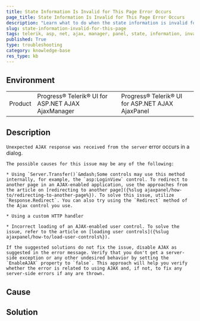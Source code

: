 ```yaml
---
title: State Information Is Invalid for This Page Error Occurs
page_title: State Information Is Invalid for This Page Error Occurs
description: "Learn what to do when the state information is invalid for this page and might be corrupted error occurs when working with Telerik UI for ASP.NET AJAX."
slug: state-information-invalid-for-this-page
tags: telerik, asp, net, ajax, manager, panel, state, information, invalid, for, this, page, error, exception, occurs
published: True
type: troubleshooting
category: knowledge-base
res_type: kb
---
```


## Environment

<table>
	<tbody>
		<tr>
			<td>Product</td>
			<td>Progress® Telerik® UI for ASP.NET AJAX AjaxManager</td>
			<td>Progress® Telerik® UI for ASP.NET AJAX AjaxPanel</td>
		</tr>
	</tbody>
</table>

## Description

`Unexpected AJAX response was received from the server` error occurs in a dialog. 

	The possible causes for this issue may be any of the following:

	* Using `Server.Transfer()`&mdash;Some controls may use this method internally, for example, the `asp:LoginView` control. To redirect to another page in an AJAX-enabled application, use the approaches from the article on [redirecting to another page]({%slug ajaxpanel/how-to/redirecting-to-another-page%}). To solve this issue, utilize `Response.Redirect`. You can also try using the `Redirect` method of the Ajax control you use.

	* Using a custom HTTP handler
	
	* Incorrect loading of an AJAX-enabled user control. To solve the issue, refer to the article on [loading user controls]({%slug ajaxpanel/how-to/load-user-controls%}).

	If the suggested solutions do not fix the issue, disable AJAX as suggested in the error message. Verify that you don't get a server-side exception or any other undesired behavior by setting the `EnableAJAX` property to `false`. This approach will help you verify whether the error is related to using AJAX and, if not, to fix any server-side errors if any are thrown.

## Cause  


## Solution 

